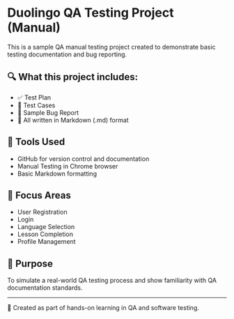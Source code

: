 # Duolingo QA Testing Project (Manual)

This is a sample QA manual testing project created to demonstrate basic testing documentation and bug reporting.

## 🔍 What this project includes:
- ✅ Test Plan
- 🧪 Test Cases
- 🐞 Sample Bug Report
- 📄 All written in Markdown (.md) format

## 🔧 Tools Used
- GitHub for version control and documentation
- Manual Testing in Chrome browser
- Basic Markdown formatting

## 📝 Focus Areas
- User Registration
- Login
- Language Selection
- Lesson Completion
- Profile Management

## 📌 Purpose
To simulate a real-world QA testing process and show familiarity with QA documentation standards.

---

🧠 Created as part of hands-on learning in QA and software testing.
